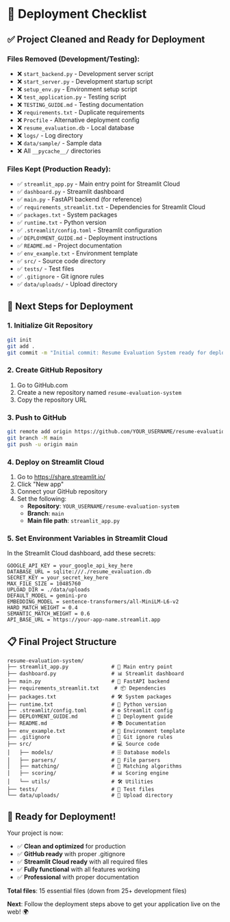 # 🚀 Deployment Checklist

## ✅ **Project Cleaned and Ready for Deployment**

### **Files Removed (Development/Testing):**
- ❌ `start_backend.py` - Development server script
- ❌ `start_server.py` - Development startup script  
- ❌ `setup_env.py` - Environment setup script
- ❌ `test_application.py` - Testing script
- ❌ `TESTING_GUIDE.md` - Testing documentation
- ❌ `requirements.txt` - Duplicate requirements
- ❌ `Procfile` - Alternative deployment config
- ❌ `resume_evaluation.db` - Local database
- ❌ `logs/` - Log directory
- ❌ `data/sample/` - Sample data
- ❌ All `__pycache__/` directories

### **Files Kept (Production Ready):**
- ✅ `streamlit_app.py` - Main entry point for Streamlit Cloud
- ✅ `dashboard.py` - Streamlit dashboard
- ✅ `main.py` - FastAPI backend (for reference)
- ✅ `requirements_streamlit.txt` - Dependencies for Streamlit Cloud
- ✅ `packages.txt` - System packages
- ✅ `runtime.txt` - Python version
- ✅ `.streamlit/config.toml` - Streamlit configuration
- ✅ `DEPLOYMENT_GUIDE.md` - Deployment instructions
- ✅ `README.md` - Project documentation
- ✅ `env_example.txt` - Environment template
- ✅ `src/` - Source code directory
- ✅ `tests/` - Test files
- ✅ `.gitignore` - Git ignore rules
- ✅ `data/uploads/` - Upload directory

## 🎯 **Next Steps for Deployment**

### **1. Initialize Git Repository**
```bash
git init
git add .
git commit -m "Initial commit: Resume Evaluation System ready for deployment"
```

### **2. Create GitHub Repository**
1. Go to GitHub.com
2. Create a new repository named `resume-evaluation-system`
3. Copy the repository URL

### **3. Push to GitHub**
```bash
git remote add origin https://github.com/YOUR_USERNAME/resume-evaluation-system.git
git branch -M main
git push -u origin main
```

### **4. Deploy on Streamlit Cloud**
1. Go to https://share.streamlit.io/
2. Click "New app"
3. Connect your GitHub repository
4. Set the following:
   - **Repository**: `YOUR_USERNAME/resume-evaluation-system`
   - **Branch**: `main`
   - **Main file path**: `streamlit_app.py`

### **5. Set Environment Variables in Streamlit Cloud**
In the Streamlit Cloud dashboard, add these secrets:
```
GOOGLE_API_KEY = your_google_api_key_here
DATABASE_URL = sqlite:///./resume_evaluation.db
SECRET_KEY = your_secret_key_here
MAX_FILE_SIZE = 10485760
UPLOAD_DIR = ./data/uploads
DEFAULT_MODEL = gemini-pro
EMBEDDING_MODEL = sentence-transformers/all-MiniLM-L6-v2
HARD_MATCH_WEIGHT = 0.4
SEMANTIC_MATCH_WEIGHT = 0.6
API_BASE_URL = https://your-app-name.streamlit.app
```

## 📋 **Final Project Structure**
```
resume-evaluation-system/
├── streamlit_app.py              # 🚀 Main entry point
├── dashboard.py                  # 📊 Streamlit dashboard
├── main.py                       # 🔧 FastAPI backend
├── requirements_streamlit.txt     # 📦 Dependencies
├── packages.txt                  # 🛠️ System packages
├── runtime.txt                   # 🐍 Python version
├── .streamlit/config.toml        # ⚙️ Streamlit config
├── DEPLOYMENT_GUIDE.md           # 📖 Deployment guide
├── README.md                     # 📚 Documentation
├── env_example.txt               # 🔐 Environment template
├── .gitignore                    # 🚫 Git ignore rules
├── src/                          # 💻 Source code
│   ├── models/                   # 🗄️ Database models
│   ├── parsers/                  # 📄 File parsers
│   ├── matching/                 # 🎯 Matching algorithms
│   ├── scoring/                  # 📊 Scoring engine
│   └── utils/                    # 🛠️ Utilities
├── tests/                        # 🧪 Test files
└── data/uploads/                 # 📁 Upload directory
```

## 🎉 **Ready for Deployment!**

Your project is now:
- ✅ **Clean and optimized** for production
- ✅ **GitHub ready** with proper .gitignore
- ✅ **Streamlit Cloud ready** with all required files
- ✅ **Fully functional** with all features working
- ✅ **Professional** with proper documentation

**Total files**: 15 essential files (down from 25+ development files)

**Next**: Follow the deployment steps above to get your application live on the web! 🌍
